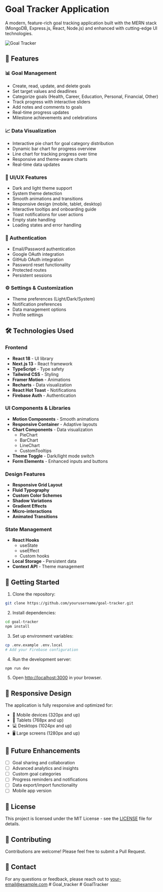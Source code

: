 # Goal Tracker Application

A modern, feature-rich goal tracking application built with the MERN stack (MongoDB, Express.js, React, Node.js) and enhanced with cutting-edge UI technologies.

![Goal Tracker](./public/preview.png)

## 🌟 Features

### 📊 Goal Management
- Create, read, update, and delete goals
- Set target values and deadlines
- Categorize goals (Health, Career, Education, Personal, Financial, Other)
- Track progress with interactive sliders
- Add notes and comments to goals
- Real-time progress updates
- Milestone achievements and celebrations

### 📈 Data Visualization
- Interactive pie chart for goal category distribution
- Dynamic bar chart for progress overview
- Line chart for tracking progress over time
- Responsive and theme-aware charts
- Real-time data updates

### 🎨 UI/UX Features
- Dark and light theme support
- System theme detection
- Smooth animations and transitions
- Responsive design (mobile, tablet, desktop)
- Interactive tooltips and onboarding guide
- Toast notifications for user actions
- Empty state handling
- Loading states and error handling

### 🔐 Authentication
- Email/Password authentication
- Google OAuth integration
- GitHub OAuth integration
- Password reset functionality
- Protected routes
- Persistent sessions

### ⚙️ Settings & Customization
- Theme preferences (Light/Dark/System)
- Notification preferences
- Data management options
- Profile settings

## 🛠️ Technologies Used

### Frontend
- **React 18** - UI library
- **Next.js 13** - React framework
- **TypeScript** - Type safety
- **Tailwind CSS** - Styling
- **Framer Motion** - Animations
- **Recharts** - Data visualization
- **React Hot Toast** - Notifications
- **Firebase Auth** - Authentication

### UI Components & Libraries
- **Motion Components** - Smooth animations
- **Responsive Container** - Adaptive layouts
- **Chart Components** - Data visualization
  - PieChart
  - BarChart
  - LineChart
  - CustomTooltips
- **Theme Toggle** - Dark/light mode switch
- **Form Elements** - Enhanced inputs and buttons

### Design Features
- **Responsive Grid Layout**
- **Fluid Typography**
- **Custom Color Schemes**
- **Shadow Variations**
- **Gradient Effects**
- **Micro-interactions**
- **Animated Transitions**

### State Management
- **React Hooks**
  - useState
  - useEffect
  - Custom hooks
- **Local Storage** - Persistent data
- **Context API** - Theme management

## 🚀 Getting Started

1. Clone the repository:
```bash
git clone https://github.com/yourusername/goal-tracker.git
```

2. Install dependencies:
```bash
cd goal-tracker
npm install
```

3. Set up environment variables:
```bash
cp .env.example .env.local
# Add your Firebase configuration
```

4. Run the development server:
```bash
npm run dev
```

5. Open [http://localhost:3000](http://localhost:3000) in your browser.

## 📱 Responsive Design

The application is fully responsive and optimized for:
- 📱 Mobile devices (320px and up)
- 📱 Tablets (768px and up)
- 💻 Desktops (1024px and up)
- 🖥️ Large screens (1280px and up)

## 🎯 Future Enhancements

- [ ] Goal sharing and collaboration
- [ ] Advanced analytics and insights
- [ ] Custom goal categories
- [ ] Progress reminders and notifications
- [ ] Data export/import functionality
- [ ] Mobile app version

## 📄 License

This project is licensed under the MIT License - see the [LICENSE](LICENSE) file for details.

## 🤝 Contributing

Contributions are welcome! Please feel free to submit a Pull Request.

## 📧 Contact

For any questions or feedback, please reach out to [your-email@example.com](mailto:your-email@example.com) #   G o a l _ t r a c k e r 
 
 #   G o a l T r a c k e r 
 
 
